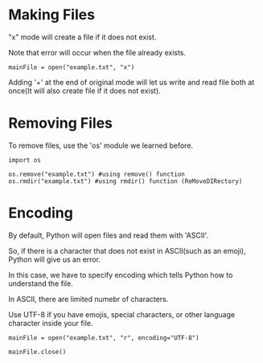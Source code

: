 # Making Files

"x" mode will create a file if it does not exist.

Note that error will occur when the file already exists.

```
mainFile = open("example.txt", "x")
```

Adding '+' at the end of original mode will let us write and read file both at once(It will also create file if it does not exist).

# Removing Files

To remove files, use the 'os' module we learned before.

```
import os

os.remove("example.txt") #using remove() function
os.rmdir("example.txt") #using rmdir() function (ReMoveDIRectory)
```

# Encoding

By default, Python will open files and read them with 'ASCII'.

So, if there is a character that does not exist in ASCII(such as an emoji), Python will give us an error.

In this case, we have to specify encoding which tells Python how to understand the file.

In ASCII, there are limited numebr of characters.

Use UTF-8 if you have emojis, special characters, or other language character inside your file.

```
mainFile = open("example.txt", "r", encoding="UTF-8")

mainFile.close()
```
